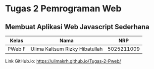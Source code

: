 # Tugas 2 Pemrograman Web
## Membuat Aplikasi Web Javascript Sederhana 

| Kelas | Nama | NRP |
| -------- | -------- | -------- |
| PWeb F | Ulima Kaltsum Rizky Hibatullah| 5025211009 |

Link GitHub.io: https://ulimakrh.github.io/Tugas-2-Pweb/
